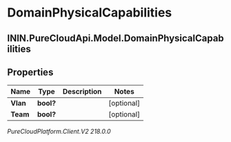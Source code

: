 # DomainPhysicalCapabilities

## ININ.PureCloudApi.Model.DomainPhysicalCapabilities

## Properties

|Name | Type | Description | Notes|
|------------ | ------------- | ------------- | -------------|
| **Vlan** | **bool?** |  | [optional] |
| **Team** | **bool?** |  | [optional] |



_PureCloudPlatform.Client.V2 218.0.0_
